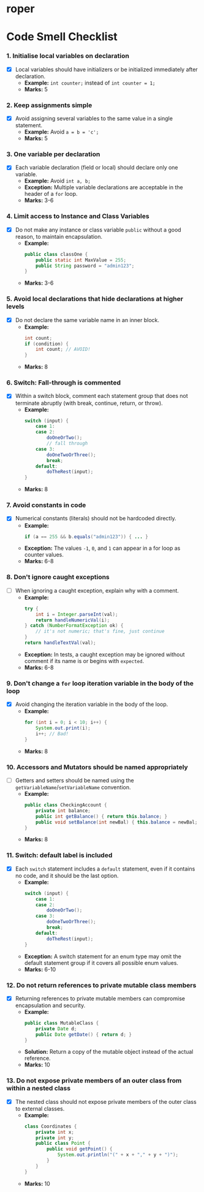 # roper



# Code Smell Checklist

### 1. Initialise local variables on declaration
- [x] Local variables should have initializers or be initialized immediately after declaration.
  - **Example:** `int counter;` instead of `int counter = 1;`
  - **Marks:** 5

### 2. Keep assignments simple
- [x] Avoid assigning several variables to the same value in a single statement.
  - **Example:** Avoid `a = b = 'c';`
  - **Marks:** 5

### 3. One variable per declaration
- [x] Each variable declaration (field or local) should declare only one variable.
  - **Example:** Avoid `int a, b;`
  - **Exception:** Multiple variable declarations are acceptable in the header of a `for` loop.
  - **Marks:** 3-6

### 4. Limit access to Instance and Class Variables
- [x] Do not make any instance or class variable `public` without a good reason, to maintain encapsulation.
  - **Example:**
    ```java
    public class classOne {
        public static int MaxValue = 255;
        public String password = "admin123";
    }
    ```
  - **Marks:** 3-6

### 5. Avoid local declarations that hide declarations at higher levels
- [x] Do not declare the same variable name in an inner block.
  - **Example:**
    ```java
    int count;
    if (condition) {
        int count; // AVOID!
    }
    ```
  - **Marks:** 8

### 6. Switch: Fall-through is commented
- [x] Within a switch block, comment each statement group that does not terminate abruptly (with break, continue, return, or throw).
  - **Example:**
    ```java
    switch (input) {
        case 1:
        case 2:
            doOneOrTwo();
            // fall through
        case 3:
            doOneTwoOrThree();
            break;
        default:
            doTheRest(input);
    }
    ```
  - **Marks:** 8

### 7. Avoid constants in code
- [x] Numerical constants (literals) should not be hardcoded directly.
  - **Example:**
    ```java
    if (a == 255 && b.equals("admin123")) { ... }
    ```
  - **Exception:** The values `-1`, `0`, and `1` can appear in a for loop as counter values.
  - **Marks:** 6-8

### 8. Don't ignore caught exceptions
- [ ] When ignoring a caught exception, explain why with a comment.
  - **Example:**
    ```java
    try {
        int i = Integer.parseInt(val);
        return handleNumericVal(i);
    } catch (NumberFormatException ok) {
        // it's not numeric; that's fine, just continue
    }
    return handleTextVal(val);
    ```
  - **Exception:** In tests, a caught exception may be ignored without comment if its name is or begins with `expected`.
  - **Marks:** 6-8

### 9. Don't change a `for` loop iteration variable in the body of the loop
- [x] Avoid changing the iteration variable in the body of the loop.
  - **Example:**
    ```java
    for (int i = 0; i < 10; i++) {
        System.out.print(i);
        i++; // Bad!
    }
    ```
  - **Marks:** 8

### 10. Accessors and Mutators should be named appropriately
- [ ] Getters and setters should be named using the `getVariableName`/`setVariableName` convention.
  - **Example:**
    ```java
    public class CheckingAccount {
        private int balance;
        public int getBalance() { return this.balance; }
        public void setBalance(int newBal) { this.balance = newBal; }
    }
    ```
  - **Marks:** 8

### 11. Switch: default label is included
- [x] Each `switch` statement includes a `default` statement, even if it contains no code, and it should be the last option.
  - **Example:**
    ```java
    switch (input) {
        case 1:
        case 2:
            doOneOrTwo();
        case 3:
            doOneTwoOrThree();
            break;
        default:
            doTheRest(input);
    }
    ```
  - **Exception:** A switch statement for an enum type may omit the default statement group if it covers all possible enum values.
  - **Marks:** 6-10

### 12. Do not return references to private mutable class members
- [x] Returning references to private mutable members can compromise encapsulation and security.
  - **Example:**
    ```java
    public class MutableClass {
        private Date d;
        public Date getDate() { return d; }
    }
    ```
  - **Solution:** Return a copy of the mutable object instead of the actual reference.
  - **Marks:** 10

### 13. Do not expose private members of an outer class from within a nested class
- [x] The nested class should not expose private members of the outer class to external classes.
  - **Example:**
    ```java
    class Coordinates {
        private int x;
        private int y;
        public class Point {
            public void getPoint() {
                System.out.println("(" + x + "," + y + ")");
            }
        }
    }
    ```
  - **Marks:** 10



